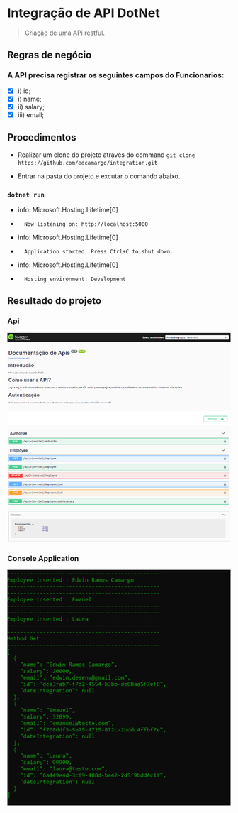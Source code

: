 # Integração de API DotNet

>Criação de uma APi restful.

## Regras de negócio

### A API precisa registrar os seguintes campos do Funcionarios: 

  - [x] i) id;
  - [x] i) name; 
  - [x] ii) salary; 
  - [x] iii) email; 

## Procedimentos

  * Realizar um clone do projeto através do command `git clone https://github.com/edcamargo/integration.git`

  * Entrar na pasta do projeto e excutar o comando abaixo.

### `dotnet run` 
  - info: Microsoft.Hosting.Lifetime[0]
  -       Now listening on: http://localhost:5000
  - info: Microsoft.Hosting.Lifetime[0]
  -       Application started. Press Ctrl+C to shut down.
  - info: Microsoft.Hosting.Lifetime[0]
  -       Hosting environment: Development

## Resultado do projeto

### Api
![screenshoot](https://github.com/edcamargo/Integration/blob/master/docs/Documentacao-Swagger.PNG "Screenshoot of the project")

### Console Application
![screenshoot](https://github.com/edcamargo/Integration/blob/master/docs/Execute-Console.PNG "Screenshoot of the project")
